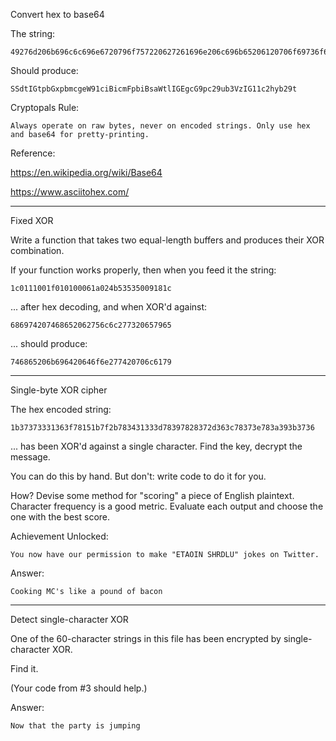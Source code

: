Convert hex to base64

The string:
```
49276d206b696c6c696e6720796f757220627261696e206c696b65206120706f69736f6e6f7573206d757368726f6f6d
```

Should produce:
```
SSdtIGtpbGxpbmcgeW91ciBicmFpbiBsaWtlIGEgcG9pc29ub3VzIG11c2hyb29t
```

Cryptopals Rule:
```
Always operate on raw bytes, never on encoded strings. Only use hex and base64 for pretty-printing.
```

Reference:

https://en.wikipedia.org/wiki/Base64

https://www.asciitohex.com/

-------------------------------------------------------------------------------------------------

Fixed XOR

Write a function that takes two equal-length buffers and produces their XOR combination.

If your function works properly, then when you feed it the string:
```
1c0111001f010100061a024b53535009181c

```

... after hex decoding, and when XOR'd against:
```
686974207468652062756c6c277320657965
```

... should produce:
```
746865206b696420646f6e277420706c6179
```

-------------------------------------------------------------------------------------------------

Single-byte XOR cipher

The hex encoded string:
```
1b37373331363f78151b7f2b783431333d78397828372d363c78373e783a393b3736
```

... has been XOR'd against a single character. Find the key, decrypt the message.

You can do this by hand. But don't: write code to do it for you.

How? Devise some method for "scoring" a piece of English plaintext. Character frequency is a good metric. Evaluate each output and choose the one with the best score.

Achievement Unlocked:
```
You now have our permission to make "ETAOIN SHRDLU" jokes on Twitter.
```

Answer:
```
Cooking MC's like a pound of bacon
```

------------------------------------------------------------------------------------------------

Detect single-character XOR

One of the 60-character strings in this file has been encrypted by single-character XOR.

Find it.

(Your code from #3 should help.)

Answer:
```
Now that the party is jumping
```
